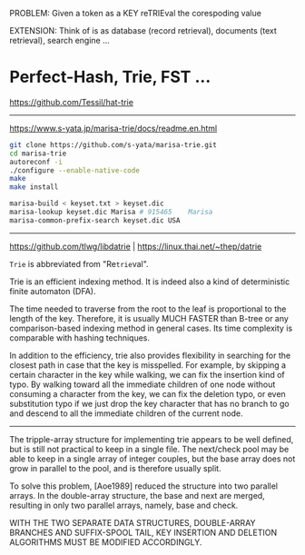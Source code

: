 PROBLEM: Given a token as a KEY reTRIEval the corespoding value

EXTENSION: Think of is as database (record retrieval), documents (text retrieval), search engine ...

# Perfect-Hash, Trie, FST ...

https://github.com/Tessil/hat-trie

- - -

https://www.s-yata.jp/marisa-trie/docs/readme.en.html

```sh
git clone https://github.com/s-yata/marisa-trie.git
cd marisa-trie
autoreconf -i
./configure --enable-native-code
make
make install

marisa-build < keyset.txt > keyset.dic
marisa-lookup keyset.dic Marisa # 915465	Marisa
marisa-common-prefix-search keyset.dic USA
```

- - -

https://github.com/tlwg/libdatrie | https://linux.thai.net/~thep/datrie

`Trie` is abbreviated from "Re`trie`val".

Trie is an efficient indexing method. It is indeed also a kind of deterministic finite automaton (DFA).

The time needed to traverse from the root to the leaf is proportional to the length of the key. Therefore, it is usually MUCH FASTER than B-tree or any comparison-based indexing method in general cases. Its time complexity is comparable with hashing techniques.

In addition to the efficiency, trie also provides flexibility in searching for the closest path in case that the key is misspelled. For example, by skipping a certain character in the key while walking, we can fix the insertion kind of typo. By walking toward all the immediate children of one node without consuming a character from the key, we can fix the deletion typo, or even substitution typo if we just drop the key character that has no branch to go and descend to all the immediate children of the current node.

- - -

The tripple-array structure for implementing trie appears to be well defined, but is still not practical to keep in a single file. The next/check pool may be able to keep in a single array of integer couples, but the base array does not grow in parallel to the pool, and is therefore usually split.

To solve this problem, [Aoe1989] reduced the structure into two parallel arrays. In the double-array structure, the base and next are merged, resulting in only two parallel arrays, namely, base and check.


WITH THE TWO SEPARATE DATA STRUCTURES, DOUBLE-ARRAY BRANCHES AND SUFFIX-SPOOL TAIL, KEY INSERTION AND DELETION ALGORITHMS MUST BE MODIFIED ACCORDINGLY.